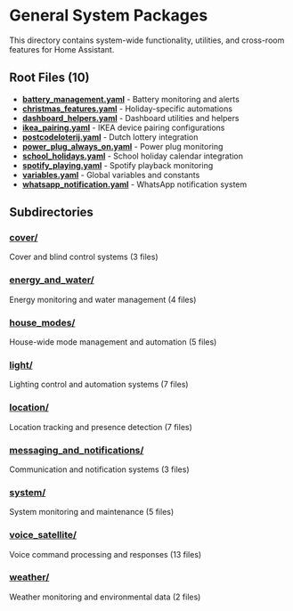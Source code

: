 # General System Packages

This directory contains system-wide functionality, utilities, and cross-room features for Home Assistant.

## Root Files (10)
- **[battery_management.yaml](./battery_management.yaml)** - Battery monitoring and alerts
- **[christmas_features.yaml](./christmas_features.yaml)** - Holiday-specific automations
- **[dashboard_helpers.yaml](./dashboard_helpers.yaml)** - Dashboard utilities and helpers
- **[ikea_pairing.yaml](./ikea_pairing.yaml)** - IKEA device pairing configurations
- **[postcodeloterij.yaml](./postcodeloterij.yaml)** - Dutch lottery integration
- **[power_plug_always_on.yaml](./power_plug_always_on.yaml)** - Power plug monitoring
- **[school_holidays.yaml](./school_holidays.yaml)** - School holiday calendar integration
- **[spotify_playing.yaml](./spotify_playing.yaml)** - Spotify playback monitoring
- **[variables.yaml](./variables.yaml)** - Global variables and constants
- **[whatsapp_notification.yaml](./whatsapp_notification.yaml)** - WhatsApp notification system

## Subdirectories

### [cover/](./cover/)
Cover and blind control systems (3 files)

### [energy_and_water/](./energy_and_water/)
Energy monitoring and water management (4 files)

### [house_modes/](./house_modes/)
House-wide mode management and automation (5 files)

### [light/](./light/)
Lighting control and automation systems (7 files)

### [location/](./location/)
Location tracking and presence detection (7 files)

### [messaging_and_notifications/](./messaging_and_notifications/)
Communication and notification systems (3 files)

### [system/](./system/)
System monitoring and maintenance (5 files)

### [voice_satellite/](./voice_satellite/)
Voice command processing and responses (13 files)

### [weather/](./weather/)
Weather monitoring and environmental data (2 files)